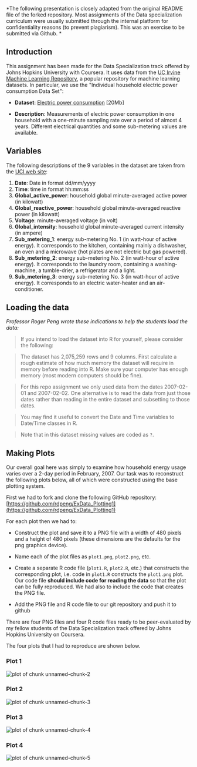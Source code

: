*The following presentation is closely adapted from the original README file of the forked repository. Most assignments of the Data specialization curriculum were usually submitted through the internal platform for confidentiality reasons (to prevent plagiarism). This was an exercise to be submitted via Github. *  

## Introduction

This assignment has been made for the Data Specialization track offered by Johns Hopkins University with Coursera.
It uses data from
the <a href="http://archive.ics.uci.edu/ml/">UC Irvine Machine
Learning Repository</a>, a popular repository for machine learning
datasets. In particular, we use the "Individual household
electric power consumption Data Set":


* <b>Dataset</b>: <a href="https://d396qusza40orc.cloudfront.net/exdata%2Fdata%2Fhousehold_power_consumption.zip">Electric power consumption</a> [20Mb]

* <b>Description</b>: Measurements of electric power consumption in
one household with a one-minute sampling rate over a period of almost
4 years. Different electrical quantities and some sub-metering values
are available.

## Variables

The following descriptions of the 9 variables in the dataset are taken
from
the <a href="https://archive.ics.uci.edu/ml/datasets/Individual+household+electric+power+consumption">UCI
web site</a>:

<ol>
<li><b>Date</b>: Date in format dd/mm/yyyy </li>
<li><b>Time</b>: time in format hh:mm:ss </li>
<li><b>Global_active_power</b>: household global minute-averaged active power (in kilowatt) </li>
<li><b>Global_reactive_power</b>: household global minute-averaged reactive power (in kilowatt) </li>
<li><b>Voltage</b>: minute-averaged voltage (in volt) </li>
<li><b>Global_intensity</b>: household global minute-averaged current intensity (in ampere) </li>
<li><b>Sub_metering_1</b>: energy sub-metering No. 1 (in watt-hour of active energy). It corresponds to the kitchen, containing mainly a dishwasher, an oven and a microwave (hot plates are not electric but gas powered). </li>
<li><b>Sub_metering_2</b>: energy sub-metering No. 2 (in watt-hour of active energy). It corresponds to the laundry room, containing a washing-machine, a tumble-drier, a refrigerator and a light. </li>
<li><b>Sub_metering_3</b>: energy sub-metering No. 3 (in watt-hour of active energy). It corresponds to an electric water-heater and an air-conditioner.</li>
</ol>

## Loading the data

*Professor Roger Peng wrote these indications to help the students load the data:*

> If you intend to load the dataset into R for yourself, please consider the following:

> The dataset has 2,075,259 rows and 9 columns. First
calculate a rough estimate of how much memory the dataset will require
in memory before reading into R. Make sure your computer has enough
memory (most modern computers should be fine).

> For this repo assignment we only used data from the dates 2007-02-01 and
2007-02-02. One alternative is to read the data from just those dates
rather than reading in the entire dataset and subsetting to those
dates.

> You may find it useful to convert the Date and Time variables to
Date/Time classes in R.

> Note that in this dataset missing values are coded as `?`.


## Making Plots

Our overall goal here was simply to examine how household energy usage
varies over a 2-day period in February, 2007. Our task was to
reconstruct the following plots below, all of which were constructed
using the base plotting system.

First we had to fork and clone the following GitHub repository:
[https://github.com/rdpeng/ExData_Plotting1](https://github.com/rdpeng/ExData_Plotting1)


For each plot then we had to:

* Construct the plot and save it to a PNG file with a width of 480
pixels and a height of 480 pixels (these dimensions are the defaults for the png graphics device).

* Name each of the plot files as `plot1.png`, `plot2.png`, etc.

* Create a separate R code file (`plot1.R`, `plot2.R`, etc.) that
constructs the corresponding plot, i.e. code in `plot1.R` constructs
the `plot1.png` plot. Our code file **should include code for reading
the data** so that the plot can be fully reproduced. We had also to
include the code that creates the PNG file.

* Add the PNG file and R code file to our git repository and push it to github

There are four PNG files and four R code files ready to be peer-evaluated by my fellow students of the Data Specialization track offered by Johns Hopkins University on Coursera.


The four plots that I had to reproduce are shown below. 


### Plot 1


![plot of chunk unnamed-chunk-2](figure/unnamed-chunk-2.png) 


### Plot 2

![plot of chunk unnamed-chunk-3](figure/unnamed-chunk-3.png) 


### Plot 3

![plot of chunk unnamed-chunk-4](figure/unnamed-chunk-4.png) 


### Plot 4

![plot of chunk unnamed-chunk-5](figure/unnamed-chunk-5.png) 

